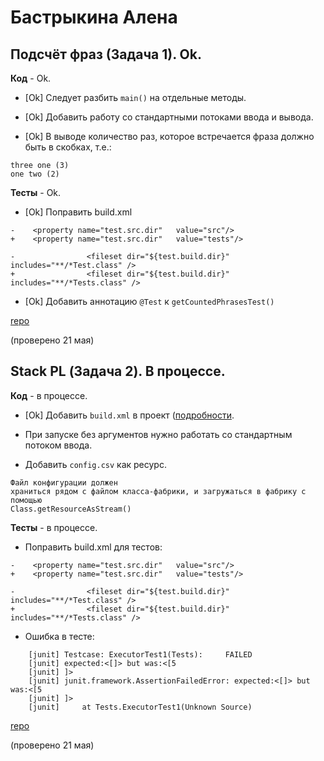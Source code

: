# Бастрыкина Алена

## Подсчёт фраз (Задача 1). Ok.

**Код** - Ok.

- [Ok] Следует разбить `main()` на отдельные методы.

- [Ok] Добавить работу со стандартными потоками ввода и вывода.

- [Ok] В выводе количество раз, которое встречается фраза должно быть в скобках, т.е.:
```
three one (3) 
one two (2)
```

**Тесты** - Ok.

- [Ok] Поправить build.xml
```
-    <property name="test.src.dir"   value="src"/>
+    <property name="test.src.dir"   value="tests"/>

-                <fileset dir="${test.build.dir}" includes="**/*Test.class" />
+                <fileset dir="${test.build.dir}" includes="**/*Tests.class" />
```

- [Ok] Добавить аннотацию `@Test` к `getCountedPhrasesTest()`

[repo](https://bitbucket.org/bastrykina_oop/words)

(проверено 21 мая)

## Stack PL (Задача 2). В процессе.

**Код** - в процессе.

- [Ok] Добавить `build.xml` в проект ([подробности](/2018.java/task2/#ant-buildxml).

- При запуске без аргументов нужно работать со стандартным потоком ввода.

- Добавить `config.csv` как ресурс.
```
Файл конфигурации должен
храниться рядом с файлом класса-фабрики, и загружаться в фабрику с помощью
Class.getResourceAsStream()
```

**Тесты** - в процессе.

- Поправить build.xml для тестов:
```
-    <property name="test.src.dir"   value="src"/>
+    <property name="test.src.dir"   value="tests"/>

-                <fileset dir="${test.build.dir}" includes="**/*Test.class" />
+                <fileset dir="${test.build.dir}" includes="**/*Tests.class" />
```

- Ошибка в тесте:
```
    [junit] Testcase: ExecutorTest1(Tests):     FAILED
    [junit] expected:<[]> but was:<[5
    [junit] ]>
    [junit] junit.framework.AssertionFailedError: expected:<[]> but was:<[5
    [junit] ]>
    [junit]     at Tests.ExecutorTest1(Unknown Source)
```

[repo](https://bitbucket.org/bastrykina_oop/stackpl)

(проверено 21 мая)
